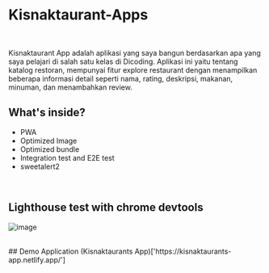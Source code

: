 # Kisnaktaurant-Apps
<br>

Kisnaktaurant App adalah aplikasi yang saya bangun berdasarkan apa yang saya pelajari di salah satu kelas di Dicoding. Aplikasi ini yaitu tentang katalog restoran, mempunyai fitur explore restaurant dengan menampilkan beberapa informasi detail seperti nama, rating, deskripsi, makanan, minuman, dan menambahkan review.
<br>

## What's inside?
- PWA
- Optimized Image
- Optimized bundle
- Integration test and E2E test
- sweetalert2
<br>

## Lighthouse test with chrome devtools
![image](https://user-images.githubusercontent.com/64366825/202953639-eb7af04f-d950-4b85-b161-baac53ea8a3c.png)

<br>
## Demo Application
(Kisnaktaurants App)['https://kisnaktaurants-app.netlify.app/']
